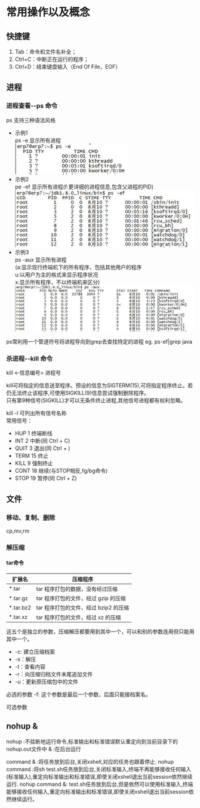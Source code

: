 # 常用操作以及概念
## 快捷键
1. Tab：命令和文件名补全；
2. Ctrl+C：中断正在运行的程序；
3. Ctrl+D：结束键盘输入（End Of File，EOF）

## 进程
### 进程查看--ps 命令
ps 支持三种语法风格
+ 示例1<br>ps -e     显示所有进程
<br>![](linux_files/1.jpg)
+ 示例2<br>pe -ef    显示所有进程(f:更详细的进程信息,包含父进程的PID)
<br>![](linux_files/2.jpg)
+ 示例3<br>ps -aux   显示所有进程<br>(a:显示现行终端机下的所有程序，包括其他用户的程序<br>u:以用户为主的格式来显示程序状况<br>x:显示所有程序，不以终端机来区分)
<br>![](linux_files/3.jpg)

ps常利用一个管道符号将进程导向到grep去查找特定的进程
eg.  ps-ef|grep java

### 杀进程--kill 命令
kill <-信息编号> 进程号

kill可将指定的信息送至程序。预设的信息为SIGTERM(15),可将指定程序终止。若仍无法终止该程序,可使用SIGKILL(9)信息尝试强制删除程序。  
只有第9种信号(SIGKILL)才可以无条件终止进程,其他信号进程都有权利忽略。

kill -l 可列出所有信号名称  
常用信号：  
+ HUP     1    终端断线
+ INT     2    中断(同 Ctrl + C)
+ QUIT    3    退出(同 Ctrl + \)
+ TERM   15    终止
+ KILL    9    强制终止
+ CONT   18    继续(与STOP相反,fg/bg命令)
+ STOP   19    暂停(同 Ctrl + Z)

## 文件
### 移动、复制、删除
cp,mv,rm

### 解压缩
#### tar命令

| 扩展名 | 压缩程序 |
| -- | -- |
|\*.tar |  tar 程序打包的数据，没有经过压缩 |
|\*.tar.gz | tar 程序打包的文件，经过 gzip 的压缩 |
|\*.tar.bz2 | tar 程序打包的文件，经过 bzip2 的压缩 |
|\*.tar.xz | tar 程序打包的文件，经过 xz 的压缩 |

这五个是独立的参数，压缩解压都要用到其中一个，可以和别的参数连用但只能用其中一个。  
+ -c: 建立压缩档案
+ -x：解压
+ -t：查看内容
+ -r：向压缩归档文件末尾追加文件
+ -u：更新原压缩包中的文件

必选的参数
-f: 这个参数是最后一个参数，后面只能接档案名。

可选参数


## nohup &
nohup :不挂断地运行命令,标准输出和标准错误默认重定向到当前目录下的nohup.out文件中
&     :在后台运行

command &      :将任务放到后台,关闭xshell,对应的任务也跟着停止.
nohup command  :将sh test.sh任务放到后台,关闭标准输入,终端不再能够接收任何输入(标准输入),重定向标准输出和标准错误,即使关闭xshell退出当前session依然继续运行.
nohup command &: test.sh任务放到后台,但是依然可以使用标准输入,终端能够接收任何输入,重定向标准输出和标准错误,即使关闭xshell退出当前session依然继续运行。